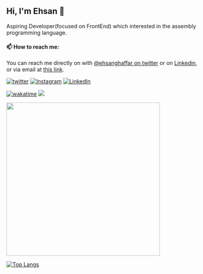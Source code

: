 ## Hi, I'm Ehsan 👋
<!-- <img src="https://user-images.githubusercontent.com/1303154/88677602-1635ba80-d120-11ea-84d8-d263ba5fc3c0.gif" width="20px" alt="hi"> -->

Aspiring Developer(focused on FrontEnd) which interested in the assembly programming language.
<!-- Also, I love doing Graphic Designs for fun -->

<!-- - 🔭 I’m currently working on [Komodoro](https://komodoro.io), [fullestStack](https://github.com/neekware/FullestStack) and [PlotSet](http://plotset.com/) -->
<!-- - 📒 Getting Started with C++ Programming Language -->
<!-- 🌱 I’m currently learning something... -->
<!-- - 😄 I enjoy Python, C/C++ and assembly -->

#### 📫 How to reach me:
You can reach me directly on with [@ehsanghaffar on twitter](https://twitter.com/ehsanghaffarii) or on [Linkedin](https://www.linkedin.com/in/ehsanghaffarii), or via email at [this link](mailto:ghafari.5000@gmail.com).

[![twitter](https://img.shields.io/twitter/follow/ehsanghaffar?label=followers&logo=twitter&color=%23007ec6&style=plastic)](https://twitter.com/ehsanghaffar)
[![Instagram](https://img.shields.io/badge/Instagram%20Page-Follow-E4405F?logo=instagram)](https://www.instagram.com/ehsanghaffarii)
[![LinkedIn](https://img.shields.io/badge/LinkedIn-Follow-0077B5?logo=linkedin)](https://www.linkedin.com/in/ehsanghaffarii)

[![wakatime](https://wakatime.com/badge/user/f0b0dc2d-d692-4e9a-a6ed-667b80d7dd34.svg)](https://wakatime.com/@ehsandev)
![](https://komarev.com/ghpvc/?username=ehsanghaffar)

<!-- #### 💾 Which technology I know?

[![TypeScript](https://badgen.net/badge/icon/typescript?icon=typescript&label)](https://typescriptlang.org)
![JavaScript](https://img.shields.io/badge/javascript-%23323330.svg?style=flat-squire&logo=javascript&logoColor=%23F7DF1E)
![Angular](https://img.shields.io/badge/angular-%23DD0031.svg?style=flat-squire&logo=angular&logoColor=white)
![Aurelia](https://img.shields.io/badge/aurelia-%23ED2B88.svg?style=flat-squire&logo=aurelia&logoColor=fff)
![visitors](https://visitor-badge.glitch.me/badge?page_id=ehsanghaffar) -->

<img width="400" align="center" src="https://github-readme-stats.vercel.app/api?username=ehsanghaffar&count_private=true&theme=radical&show_icons=true" /> 

<!-- #### 📊 Last 3 days I spent my time on -->

<!-- [![WorkTime status](https://github-readme-stats.vercel.app/api/wakatime?username=ehsandev&hide=html,css,text,xml,yaml,scss,other&layout=compact&theme=radical)](https://ehsanghaffarii.ir) -->

[![Top Langs](https://github-readme-stats.vercel.app/api/top-langs/?username=ehsanghaffar&hide=html,blade,handlebars,css&layout=compact&theme=radical)](https://github.com/anuraghazra/github-readme-stats)


<!-- [![KnlnKS's LeetCode stats](https://leetcode-stats-six.vercel.app/api?username=ehsanghaffarii&theme=dark)](https://github.com/KnlnKS/leetcode-stats) -->
